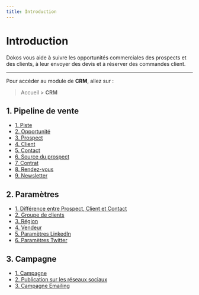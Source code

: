 ```yaml
---
title: Introduction
---
```


# Introduction

Dokos vous aide à suivre les opportunités commerciales des prospects et des clients, à leur envoyer des devis et à réserver des commandes client.

--- 

Pour accéder au module de **CRM**, allez sur :

> Accueil > **CRM**


## 1. Pipeline de vente

- [1. Piste](/crm/lead)
- [2. Opportunité](/crm/opportunity)
- [3. Prospect](/crm/prospect)
- [4. Client](/dokos/parametrage/clients)
- [5. Contact](/crm/contact)
- [6. Source du prospect](/crm/lead_source)
- [7. Contrat](/crm/contract)
- [8. Rendez-vous](/crm/appointment)
- [9. Newsletter](/crm/newsletter)

## 2. Paramètres

- [1. Différence entre Prospect, Client et Contact](/crm/difference_between_lead_contact_and_customer)
- [2. Groupe de clients](/dokos/parametrage/clients-group)
- [3. Région](/selling/territory)
- [4. Vendeur](/crm/sales-person)
- [5. Paramètres LinkedIn](/crm/linkedin-settings)
- [6. Paramètres Twitter](/crm/twiter-settings)

## 3. Campagne

- [1. Campagne](/crm/campaing)
- [2. Publication sur les réseaux sociaux](/crm/social-media-post)
- [3. Campagne Emailing](/crm/email-campaign)